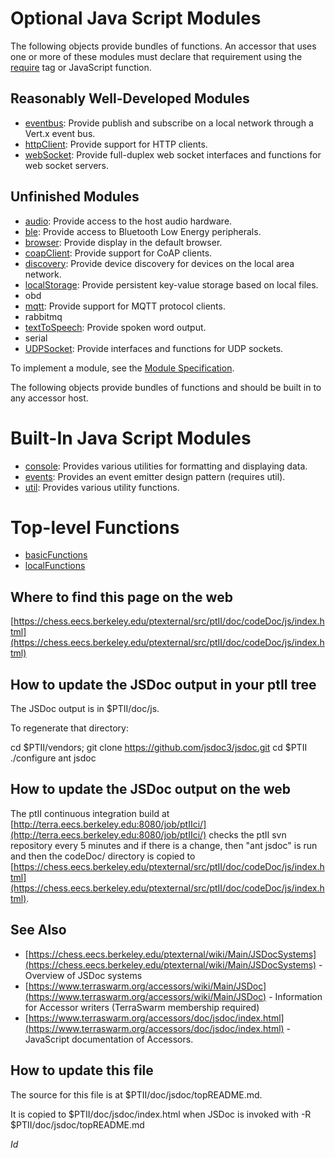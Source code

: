 Optional Java Script Modules
============================
The following objects provide bundles of functions. An accessor that uses one or more of these modules must declare that requirement using the [require](https://www.terraswarm.org/accessors/wiki/Version0/Require) tag or JavaScript function. 

Reasonably Well-Developed Modules
---------------------------------

* [eventbus](module-eventbus.html): Provide publish and subscribe on a local network through a Vert.x event bus.
* [httpClient](module-httpClient.html): Provide support for HTTP clients.
* [webSocket](module-webSocket.html): Provide full-duplex web socket interfaces and functions for web socket servers.

Unfinished Modules
------------------

* [audio](module-audio.html): Provide access to the host audio hardware.
* [ble](module-ble.html): Provide access to Bluetooth Low Energy peripherals.
* [browser](module-browser.html): Provide display in the default browser.
* [coapClient](module-coapClient.html): Provide support for CoAP clients.
* [discovery](module-discovery.html): Provide device discovery for devices on the local area network.
* [localStorage](module-localStorage.html): Provide persistent key-value storage based on local files.
* obd
* [mqtt](module-mqtt.html): Provide support for MQTT protocol clients.
* rabbitmq
* [textToSpeech](module-textToSpeech.html): Provide spoken word output.
* serial
* [UDPSocket](module-UDPSocket.html): Provide interfaces and functions for UDP sockets.

To implement a module, see the [Module Specification](https://www.terraswarm.org/accessors/wiki/Version0/ModuleSpecification).

The following objects provide bundles of functions and should be built in to any accessor host.


Built-In Java Script Modules
============================
* [console](module-console.html): Provides various utilities for formatting and displaying data.
* [events](module-events.html): Provides an event emitter design pattern (requires util).
* [util](module-util.html): Provides various utility functions.

Top-level Functions
===================
* [basicFunctions](module-basicFunctions.html)
* [localFunctions](module-localFunctions.html)

Where to find this page on the web
----------------------------------
[https://chess.eecs.berkeley.edu/ptexternal/src/ptII/doc/codeDoc/js/index.html](https://chess.eecs.berkeley.edu/ptexternal/src/ptII/doc/codeDoc/js/index.html)

How to update the JSDoc output in your ptII tree
------------------------------------------------

The JSDoc output is in $PTII/doc/js.

To regenerate that directory:

cd $PTII/vendors; git clone https://github.com/jsdoc3/jsdoc.git
cd $PTII
./configure
ant jsdoc

How to update the JSDoc output on the web
-----------------------------------------
The ptII continuous integration build at [http://terra.eecs.berkeley.edu:8080/job/ptIIci/](http://terra.eecs.berkeley.edu:8080/job/ptIIci/) checks the ptII svn repository every 5 minutes and if there is a change, then "ant jsdoc" is run and then the codeDoc/ directory is copied to [https://chess.eecs.berkeley.edu/ptexternal/src/ptII/doc/codeDoc/js/index.html](https://chess.eecs.berkeley.edu/ptexternal/src/ptII/doc/codeDoc/js/index.html).

See Also
--------
* [https://chess.eecs.berkeley.edu/ptexternal/wiki/Main/JSDocSystems](https://chess.eecs.berkeley.edu/ptexternal/wiki/Main/JSDocSystems) - Overview of JSDoc systems
* [https://www.terraswarm.org/accessors/wiki/Main/JSDoc](https://www.terraswarm.org/accessors/wiki/Main/JSDoc) - Information for Accessor writers (TerraSwarm membership required)
* [https://www.terraswarm.org/accessors/doc/jsdoc/index.html](https://www.terraswarm.org/accessors/doc/jsdoc/index.html) - JavaScript documentation of Accessors.

How to update this file
-----------------------
The source for this file is at $PTII/doc/jsdoc/topREADME.md.

It is copied to $PTII/doc/jsdoc/index.html when JSDoc is invoked with -R $PTII/doc/jsdoc/topREADME.md

$Id$

